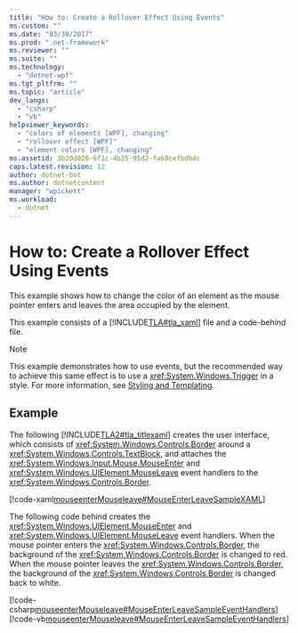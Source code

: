 ```yaml
---
title: "How to: Create a Rollover Effect Using Events"
ms.custom: ""
ms.date: "03/30/2017"
ms.prod: ".net-framework"
ms.reviewer: ""
ms.suite: ""
ms.technology: 
  - "dotnet-wpf"
ms.tgt_pltfrm: ""
ms.topic: "article"
dev_langs: 
  - "csharp"
  - "vb"
helpviewer_keywords: 
  - "colors of elements [WPF], changing"
  - "rollover effect [WPF]"
  - "element colors [WPF], changing"
ms.assetid: 3b20d028-6f1c-4b25-95d2-fa68cefbdb4c
caps.latest.revision: 12
author: dotnet-bot
ms.author: dotnetcontent
manager: "wpickett"
ms.workload: 
  - dotnet
---
```

# How to: Create a Rollover Effect Using Events
This example shows how to change the color of an element as the mouse pointer enters and leaves the area occupied by the element.  
  
 This example consists of a [!INCLUDE[TLA#tla_xaml](../../../../includes/tlasharptla-xaml-md.md)] file and a code-behind file.  
  
> [!NOTE]
>  This example demonstrates how to use events, but the recommended way to achieve this same effect is to use a <xref:System.Windows.Trigger> in a style. For more information, see [Styling and Templating](../../../../docs/framework/wpf/controls/styling-and-templating.md).  
  
## Example  
 The following [!INCLUDE[TLA2#tla_titlexaml](../../../../includes/tla2sharptla-titlexaml-md.md)] creates the user interface, which consists of <xref:System.Windows.Controls.Border> around a <xref:System.Windows.Controls.TextBlock>, and attaches the <xref:System.Windows.Input.Mouse.MouseEnter> and <xref:System.Windows.UIElement.MouseLeave> event handlers to the <xref:System.Windows.Controls.Border>.  
  
 [!code-xaml[mouseenterMouseleave#MouseEnterLeaveSampleXAML](../../../../samples/snippets/csharp/VS_Snippets_Wpf/mouseenterMouseleave/CSharp/Window1.xaml#mouseenterleavesamplexaml)]  
  
 The following code behind creates the <xref:System.Windows.UIElement.MouseEnter> and <xref:System.Windows.UIElement.MouseLeave> event handlers.  When the mouse pointer enters the <xref:System.Windows.Controls.Border>, the background of the <xref:System.Windows.Controls.Border> is changed to red.  When the mouse pointer leaves the <xref:System.Windows.Controls.Border>, the background of the <xref:System.Windows.Controls.Border> is changed back to white.  
  
 [!code-csharp[mouseenterMouseleave#MouseEnterLeaveSampleEventHandlers](../../../../samples/snippets/csharp/VS_Snippets_Wpf/mouseenterMouseleave/CSharp/Window1.xaml.cs#mouseenterleavesampleeventhandlers)]
 [!code-vb[mouseenterMouseleave#MouseEnterLeaveSampleEventHandlers](../../../../samples/snippets/visualbasic/VS_Snippets_Wpf/mouseenterMouseleave/VisualBasic/Window1.xaml.vb#mouseenterleavesampleeventhandlers)]
